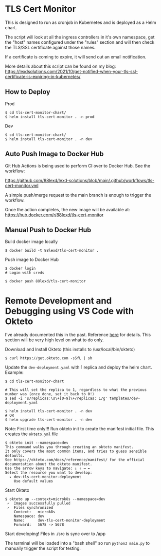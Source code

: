 # TLS Cert Monitor
This is designed to run as cronjob in Kubernetes and is deployed as a Helm chart.

The script will look at all the ingress controllers in it's own namespace, get the "host" names configured under the "rules" section and will then check the TLS/SSL certificate against those names.

If a certificate is coming to expire, it will send out an email notification.

More details about this script can be found on my blog: https://lexdsolutions.com/2021/10/get-notified-when-your-tls-ssl-certificate-is-expiring-in-kubernetes/

## How to Deploy
Prod
```
$ cd tls-cert-monitor-chart/
$ helm install tls-cert-monitor . -n prod
```

Dev
```
$ cd tls-cert-monitor-chart/
$ helm install tls-cert-monitor . -n dev
```

## Auto Push Image to Docker Hub
Git Hub Actions is being used to perform CI over to Docker Hub. See the workflow:

https://github.com/88lexd/lexd-solutions/blob/main/.github/workflows/tls-cert-monitor.yml

A simple push/merge request to the main branch is enough to trigger the workflow.

Once the action completes, the new image will be available at: https://hub.docker.com/r/88lexd/tls-cert-monitor

## Manual Push to Docker Hub
Build docker image locally
```
$ docker build -t 88lexd/tls-cert-monitor .
```

Push image to Docker Hub
```
$ docker login
# Login with creds

$ docker push 88lexd/tls-cert-monitor
```

# Remote Development and Debugging using VS Code with Okteto
I've already documented this in the past. Reference [here](https://github.com/88lexd/lexd-solutions/tree/CertMonitorViaIngress/aws-wordpress/3-app-configuration/lets-encrypt-cron-img#remote-develop-and-debug-using-vs-code-with-okteto) for details. This section will be very high level on what to do only.

Download and Install Okteto (this installs to /usr/local/bin/okteto)

```
$ curl https://get.okteto.com -sSfL | sh
```

Update the `dev-deployment.yaml` with 1 replica and deploy the helm chart. Example:

```
$ cd tls-cert-monitor-chart

# This will set the replica to 1, regardless to what the previous number was (once done, set it back to 0!)
$ sed -i 's/replicas:\s\+[0-9]\+/replicas: 1/g' templates/dev-deployment.yaml

$ helm install tls-cert-monitor . -n dev
# OR
$ helm upgrade tls-cert-monitor . -n dev
```

Note: First time only!!! Run okteto init to create the manifest initial file. This creates the `okteto.yml` file
```
$ okteto init --namespace=dev
This command walks you through creating an okteto manifest.
It only covers the most common items, and tries to guess sensible defaults.
See https://okteto.com/docs/reference/manifest/ for the official documentation about the okteto manifest.
Use the arrow keys to navigate: ↓ ↑ → ←
Select the resource you want to develop:
  ▸ dev-tls-cert-monitor-deployment
    Use default values
```

Start Okteto
```
$ okteto up --context=microk8s --namespace=dev
 ✓  Images successfully pulled
 ✓  Files synchronized
    Context:   microk8s
    Namespace: dev
    Name:      dev-tls-cert-monitor-deployment
    Forward:   5678 -> 5678
```

Start developing! Files in ./src is sync over to /app

The terminal will be loaded into a "bash shell" so run `python3 main.py` to manually trigger the script for testing.
